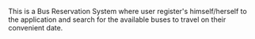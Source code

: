 This is a Bus Reservation System where user register's himself/herself to the application and search for the available buses to travel on their convenient date. 
